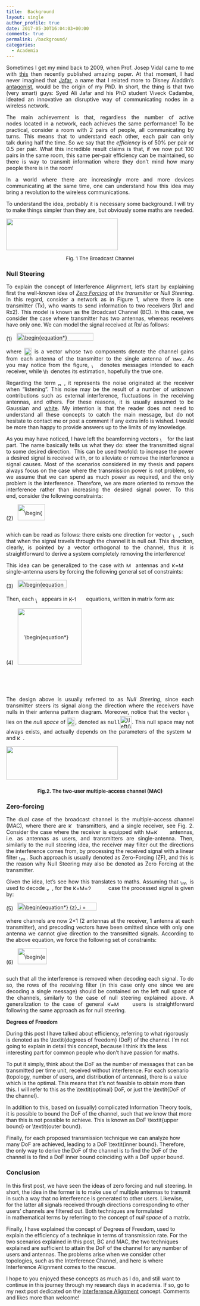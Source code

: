 ```yaml
---
title:  Background
layout: single
author_profile: true
date: 2017-05-30T16:04:03+00:00
comments: true
permalink: /background/
categories:
  - Academia
---
```


<p style="text-align: justify;">
  Sometimes I get my mind back to 2009, when Prof. Josep Vidal came to me with <a href="https://arxiv.org/abs/0707.0323">this</a> then recently published amazing paper. At that moment, I had never imagined that <a href="http://www.ece.uci.edu/~syed/">Jafar</a>, a name that I related more to Disney Aladdin&#8217;s <a href="https://en.wikipedia.org/wiki/List_of_Disney%27s_Aladdin_characters#Jafar">antagonist</a>, would be the origin of my PhD. In short, the thing is that two (very smart) guys: Syed Ali Jafar and his PhD student Viveck Cadambe, ideated an innovative an disruptive way of communicating nodes in a wireless network.
</p>

<p style="text-align: justify;">
  The main achievement is that, regardless the number of active nodes located in a network, each achieves the same performance! To be practical, consider a room with 2 pairs of people, all communicating by turns. This means that to understand each other, each pair can only talk during half the time. So we say that the <em>efficiency </em>is of 50% per pair or 0.5 per pair. What this incredible result claims is that, if we now put 100 pairs in the same room, this same per-pair efficiency can be maintained, so there is way to transmit information where they don&#8217;t mind how many people there is in the room!
</p>

<p style="text-align: justify;">
  In a world where there are increasingly more and more devices communicating at the same time, one can understand how this idea may bring a revolution to the wireless communications.
</p>

<p style="text-align: justify;">
  To understand the idea, probably it is necessary some background. I will try to make things simpler than they are, but obviously some maths are needed.
</p>

<img class="center" src="/content/2016/11/BC-300x85.png" width="300" height="85" />

<p style="text-align: center;">
  <span style="font-size: 10pt;">Fig. 1 The Broadcast Channel</span>
</p>

### **Null Steering**

<p style="text-align: justify;">
  To explain the concept of Interference Alignment, let&#8217;s start by explaining first the well-known idea of <em><a href="https://en.wikipedia.org/wiki/Zero-forcing_precoding">Zero Forcing</a> at the transmitter</em> or <em>Null Steering</em>. In this regard, consider a network as in Figure 1, where there is one transmitter (Tx), who wants to send information to two receivers (Rx1 and Rx2). This model is known as the Broadcast Channel (BC). In this case, we consider the case where transmitter has two antennas, whereas receivers have only one. We can model the signal received at Rx<em>i </em>as follows:
</p>

<p align="center">
  <p class="ql-center-displayed-equation" style="line-height: 21px;">
    <span class="ql-right-eqno"> (1) </span><span class="ql-left-eqno"> &nbsp; </span><img src="/wp-content/ql-cache/quicklatex.com-7654ac202d06e64475fadb92b6bc35e3_l3.png" height="21" width="206" class="ql-img-displayed-equation quicklatex-auto-format" alt="&#92;&#98;&#101;&#103;&#105;&#110;&#123;&#101;&#113;&#117;&#97;&#116;&#105;&#111;&#110;&#42;&#125;&#32;&#92;&#100;&#105;&#115;&#112;&#108;&#97;&#121;&#115;&#116;&#121;&#108;&#101;&#32;&#123;&#121;&#125;&#95;&#105;&#32;&#61;&#32;&#92;&#109;&#97;&#116;&#104;&#98;&#102;&#123;&#104;&#125;&#94;&#84;&#95;&#105;&#32;&#40;&#92;&#109;&#97;&#116;&#104;&#98;&#102;&#123;&#118;&#125;&#95;&#49;&#32;&#120;&#95;&#49;&#32;&#43;&#32;&#92;&#109;&#97;&#116;&#104;&#98;&#102;&#123;&#118;&#125;&#95;&#50;&#32;&#120;&#95;&#50;&#41;&#32;&#43;&#32;&#110;&#95;&#105;&#32;&#36;&#32;&#32;&#32;&#92;&#101;&#110;&#100;&#123;&#101;&#113;&#117;&#97;&#116;&#105;&#111;&#110;&#42;&#125;" title="Rendered by QuickLaTeX.com" />
  </p>
</p>

<p style="text-align: justify;">
  where <img src="/wp-content/ql-cache/quicklatex.com-833e20fb9788dec8352906b92ffc7868_l3.png" class="ql-img-inline-formula quicklatex-auto-format" alt="&#92;&#109;&#97;&#116;&#104;&#98;&#102;&#123;&#104;&#125;&#94;&#84;&#95;&#105;" title="Rendered by QuickLaTeX.com" height="20" width="21" style="vertical-align: -5px;" /> is a vector whose two components denote the channel gains from each antenna of the transmitter to the single antenna of <img src="/wp-content/ql-cache/quicklatex.com-12c40f46b92902d433b0d32f12e646c5_l3.png" class="ql-img-inline-formula quicklatex-auto-format" alt="&#92;&#116;&#101;&#120;&#116;&#123;&#82;&#120;&#125;&#105;" title="Rendered by QuickLaTeX.com" height="13" width="28" style="vertical-align: -1px;" />. As you may notice from the figure, <img src="/wp-content/ql-cache/quicklatex.com-e263b110e89016895180fee26a0cf4c2_l3.png" class="ql-img-inline-formula quicklatex-auto-format" alt="&#92;&#109;&#97;&#116;&#104;&#98;&#102;&#123;&#120;&#125;&#95;&#105;" title="Rendered by QuickLaTeX.com" height="11" width="16" style="vertical-align: -3px;" /> denotes messages intended to each receiver, while <img src="/wp-content/ql-cache/quicklatex.com-c9565c8012e2ff3ad5c283da5e14acd0_l3.png" class="ql-img-inline-formula quicklatex-auto-format" alt="&#92;&#104;&#97;&#116;&#123;&#92;&#109;&#97;&#116;&#104;&#98;&#102;&#123;&#120;&#125;&#125;&#95;&#105;" title="Rendered by QuickLaTeX.com" height="16" width="16" style="vertical-align: -3px;" /> denotes its estimation, hopefully the true one.
</p>

<p style="text-align: justify;">
  Regarding the term <img src="/wp-content/ql-cache/quicklatex.com-535592e0f2b99655e0c6d4a23f926704_l3.png" class="ql-img-inline-formula quicklatex-auto-format" alt="&#110;&#95;&#105;" title="Rendered by QuickLaTeX.com" height="11" width="16" style="vertical-align: -3px;" />, it represents the noise originated at the receiver when &#8220;listening&#8221;. This noise may be the result of a number of unknown contributions such as external interference, fluctuations in the receiving antennas, and others. For these reasons, it is usually assumed to be Gaussian and <a href="https://en.wikipedia.org/wiki/White_noise">white</a>. My intention is that the reader does not need to understand all these concepts to catch the main message, but do not hesitate to contact me or post a comment if any extra info is wished. I would be more than happy to provide answers up to the limits of my knowledge.
</p>

<p style="text-align: justify;">
  As you may have noticed, I have left the beamforming vectors <img src="/wp-content/ql-cache/quicklatex.com-26a62ea405d164d914a162c6fc197300_l3.png" class="ql-img-inline-formula quicklatex-auto-format" alt="&#92;&#109;&#97;&#116;&#104;&#98;&#102;&#123;&#118;&#125;&#95;&#105;" title="Rendered by QuickLaTeX.com" height="12" width="16" style="vertical-align: -3px;" /> for the last part. The name basically tells us what they do: steer the transmitted signal to some desired direction.  This can be used twofold: to increase the power a desired signal is received with, or to alleviate or remove the interference a signal causes. Most of the scenarios considered in my thesis and papers always focus on the case where the transmission power is not problem, so we assume that we can spend as much power as required, and the only problem is the interference. Therefore, we are more oriented to remove the interference rather than increasing the desired signal power. To this end, consider the following constraints:
</p>

<p style="text-align: center;">
  <p class="ql-center-displayed-equation" style="line-height: 43px;">
    <span class="ql-right-eqno"> (2) </span><span class="ql-left-eqno"> &nbsp; </span><img src="/wp-content/ql-cache/quicklatex.com-aedb85e6b4d3ee9e465cfb5b2c4ae4cd_l3.png" height="43" width="73" class="ql-img-displayed-equation quicklatex-auto-format" alt="&#92;&#98;&#101;&#103;&#105;&#110;&#123;&#101;&#113;&#117;&#97;&#116;&#105;&#111;&#110;&#42;&#125;&#32;&#92;&#98;&#101;&#103;&#105;&#110;&#123;&#109;&#97;&#116;&#114;&#105;&#120;&#125;&#92;&#109;&#97;&#116;&#104;&#98;&#102;&#123;&#104;&#125;&#94;&#84;&#95;&#49;&#32;&#92;&#109;&#97;&#116;&#104;&#98;&#102;&#123;&#118;&#125;&#95;&#50;&#32;&#61;&#32;&#48;&#32;&#92;&#92;&#32;&#92;&#109;&#97;&#116;&#104;&#98;&#102;&#123;&#104;&#125;&#94;&#84;&#95;&#50;&#32;&#92;&#109;&#97;&#116;&#104;&#98;&#102;&#123;&#118;&#125;&#95;&#49;&#32;&#61;&#32;&#48;&#32;&#92;&#101;&#110;&#100;&#123;&#109;&#97;&#116;&#114;&#105;&#120;&#125;&#32;&#36;&#32;&#32;&#32;&#32;&#92;&#101;&#110;&#100;&#123;&#101;&#113;&#117;&#97;&#116;&#105;&#111;&#110;&#42;&#125;" title="Rendered by QuickLaTeX.com" />
  </p>
</p>

<p style="text-align: justify;">
  which can be read as follows: there exists one direction for vector <img src="/wp-content/ql-cache/quicklatex.com-26a62ea405d164d914a162c6fc197300_l3.png" class="ql-img-inline-formula quicklatex-auto-format" alt="&#92;&#109;&#97;&#116;&#104;&#98;&#102;&#123;&#118;&#125;&#95;&#105;" title="Rendered by QuickLaTeX.com" height="12" width="16" style="vertical-align: -3px;" />, such that when the signal travels through the channel it is null out. This direction, clearly, is pointed by a vector orthogonal to the channel, thus it is straightforward to derive a system completely removing the interference!
</p>

<p style="text-align: justify;">
  This idea can be generalized to the case with <img src="/wp-content/ql-cache/quicklatex.com-316287c6f5fadf7cd4af9475c28d18d1_l3.png" class="ql-img-inline-formula quicklatex-auto-format" alt="&#77;" title="Rendered by QuickLaTeX.com" height="12" width="19" style="vertical-align: 0px;" /> antennas and <img src="/wp-content/ql-cache/quicklatex.com-f14690ce7d5e650372f8e91fb634b128_l3.png" class="ql-img-inline-formula quicklatex-auto-format" alt="&#75;&#61;&#77;" title="Rendered by QuickLaTeX.com" height="12" width="59" style="vertical-align: 0px;" /> single-antenna users by forcing the following general set of constraints:
</p>

<p style="text-align: center;">
  <p class="ql-center-displayed-equation" style="line-height: 22px;">
    <span class="ql-right-eqno"> (3) </span><span class="ql-left-eqno"> &nbsp; </span><img src="/wp-content/ql-cache/quicklatex.com-995336f91da2c84fa2c302e334c3d7f6_l3.png" height="22" width="131" class="ql-img-displayed-equation quicklatex-auto-format" alt="&#92;&#98;&#101;&#103;&#105;&#110;&#123;&#101;&#113;&#117;&#97;&#116;&#105;&#111;&#110;&#42;&#125;&#32;&#92;&#100;&#105;&#115;&#112;&#108;&#97;&#121;&#115;&#116;&#121;&#108;&#101;&#32;&#92;&#109;&#97;&#116;&#104;&#98;&#102;&#123;&#104;&#125;&#94;&#84;&#95;&#105;&#32;&#92;&#109;&#97;&#116;&#104;&#98;&#102;&#123;&#118;&#125;&#95;&#106;&#32;&#61;&#32;&#48;&#44;&#32;&#92;&#44;&#32;&#92;&#102;&#111;&#114;&#97;&#108;&#108;&#32;&#106;&#32;&#92;&#110;&#101;&#113;&#32;&#105;&#32;&#92;&#101;&#110;&#100;&#123;&#101;&#113;&#117;&#97;&#116;&#105;&#111;&#110;&#42;&#125;" title="Rendered by QuickLaTeX.com" />
  </p>
</p>

Then, each  <img src="/wp-content/ql-cache/quicklatex.com-47fff14a3e3b0fc5842a2e5572003b2e_l3.png" class="ql-img-inline-formula quicklatex-auto-format" alt="&#92;&#109;&#97;&#116;&#104;&#98;&#102;&#123;&#118;&#125;&#95;&#106;" title="Rendered by QuickLaTeX.com" height="15" width="17" style="vertical-align: -6px;" />appears in  <img src="/wp-content/ql-cache/quicklatex.com-cb5fae6060a520388d222c2ed82c73ff_l3.png" class="ql-img-inline-formula quicklatex-auto-format" alt="&#75;&#45;&#49;" title="Rendered by QuickLaTeX.com" height="13" width="46" style="vertical-align: -1px;" />equations, written in matrix form as:

<p style="text-align: center;">
  <p class="ql-center-displayed-equation" style="line-height: 151px;">
    <span class="ql-right-eqno"> (4) </span><span class="ql-left-eqno"> &nbsp; </span><img src="/wp-content/ql-cache/quicklatex.com-e261438316c4b9a86203ff513a71a110_l3.png" height="151" width="172" class="ql-img-displayed-equation quicklatex-auto-format" alt="&#92;&#98;&#101;&#103;&#105;&#110;&#123;&#101;&#113;&#117;&#97;&#116;&#105;&#111;&#110;&#42;&#125;&#32;&#92;&#100;&#105;&#115;&#112;&#108;&#97;&#121;&#115;&#116;&#121;&#108;&#101;&#32;&#92;&#98;&#101;&#103;&#105;&#110;&#123;&#98;&#109;&#97;&#116;&#114;&#105;&#120;&#125;&#92;&#109;&#97;&#116;&#104;&#98;&#102;&#123;&#104;&#125;&#94;&#84;&#95;&#105;&#32;&#92;&#92;&#32;&#92;&#118;&#100;&#111;&#116;&#115;&#32;&#92;&#92;&#32;&#92;&#109;&#97;&#116;&#104;&#98;&#102;&#123;&#104;&#125;&#94;&#84;&#95;&#123;&#105;&#45;&#49;&#125;&#92;&#92;&#32;&#32;&#92;&#109;&#97;&#116;&#104;&#98;&#102;&#123;&#104;&#125;&#94;&#84;&#95;&#123;&#105;&#45;&#49;&#125;&#32;&#92;&#92;&#32;&#92;&#118;&#100;&#111;&#116;&#115;&#32;&#92;&#92;&#32;&#92;&#109;&#97;&#116;&#104;&#98;&#102;&#123;&#104;&#125;&#94;&#84;&#95;&#123;&#75;&#125;&#32;&#92;&#101;&#110;&#100;&#123;&#98;&#109;&#97;&#116;&#114;&#105;&#120;&#125;&#32;&#92;&#109;&#97;&#116;&#104;&#98;&#102;&#123;&#118;&#125;&#95;&#106;&#32;&#61;&#32;&#92;&#116;&#105;&#108;&#100;&#101;&#123;&#92;&#109;&#97;&#116;&#104;&#98;&#102;&#123;&#72;&#125;&#125;&#95;&#106;&#92;&#109;&#97;&#116;&#104;&#98;&#102;&#123;&#118;&#125;&#95;&#106;&#32;&#61;&#32;&#92;&#109;&#97;&#116;&#104;&#98;&#102;&#123;&#48;&#125;&#32;&#92;&#101;&#110;&#100;&#123;&#101;&#113;&#117;&#97;&#116;&#105;&#111;&#110;&#42;&#125;" title="Rendered by QuickLaTeX.com" />
  </p>
</p>

<p style="text-align: justify;">
  The design above is usually referred to as <em>Null Steering</em>, since each transmitter steers its signal along the direction where the receivers have nulls in their antenna pattern diagram. Moreover, notice that the vector <img src="/wp-content/ql-cache/quicklatex.com-47fff14a3e3b0fc5842a2e5572003b2e_l3.png" class="ql-img-inline-formula quicklatex-auto-format" alt="&#92;&#109;&#97;&#116;&#104;&#98;&#102;&#123;&#118;&#125;&#95;&#106;" title="Rendered by QuickLaTeX.com" height="15" width="17" style="vertical-align: -6px;" /> lies on the <em>null space</em> of <img src="/wp-content/ql-cache/quicklatex.com-6b1e5caf0bde9b4fe9a579cd0c26a3ad_l3.png" class="ql-img-inline-formula quicklatex-auto-format" alt="&#92;&#116;&#105;&#108;&#100;&#101;&#123;&#92;&#109;&#97;&#116;&#104;&#98;&#102;&#123;&#72;&#125;&#125;&#95;&#106;" title="Rendered by QuickLaTeX.com" height="23" width="22" style="vertical-align: -6px;" />, denoted as <span style="font-family: 'courier new', courier, monospace;">null</span><img src="/wp-content/ql-cache/quicklatex.com-7461bca289aadc371d2d303cb8dd3407_l3.png" class="ql-img-inline-formula quicklatex-auto-format" alt="&#92;&#108;&#101;&#102;&#116;&#40;&#92;&#116;&#105;&#108;&#100;&#101;&#123;&#92;&#109;&#97;&#116;&#104;&#98;&#102;&#123;&#72;&#125;&#125;&#92;&#114;&#105;&#103;&#104;&#116;&#41;" title="Rendered by QuickLaTeX.com" height="33" width="32" style="vertical-align: -12px;" />. This null space may not always exists, and actually depends on the parameters of the system <img src="/wp-content/ql-cache/quicklatex.com-316287c6f5fadf7cd4af9475c28d18d1_l3.png" class="ql-img-inline-formula quicklatex-auto-format" alt="&#77;" title="Rendered by QuickLaTeX.com" height="12" width="19" style="vertical-align: 0px;" /> and <img src="/wp-content/ql-cache/quicklatex.com-b760ebc707e08dd6e1888ea8da4c2454_l3.png" class="ql-img-inline-formula quicklatex-auto-format" alt="&#75;" title="Rendered by QuickLaTeX.com" height="12" width="16" style="vertical-align: 0px;" />.
</p>

<img class="size-medium wp-image-156 aligncenter" src="/content/2016/11/2MAC-300x89.png" alt="" width="300" height="89" srcset="/content/2016/11/2MAC-300x89.png 300w, /content/2016/11/2MAC-768x228.png 768w, /content/2016/11/2MAC.png 1012w" sizes="(max-width: 300px) 100vw, 300px" />

<h3 style="text-align: center;">
  <span style="font-size: 10pt;">Fig.2. The two-user multiple-access channel (MAC)</span>
</h3>

### **Zero-forcing**

<p style="text-align: justify;">
  The dual case of the broadcast channel is the multiple-access channel (MAC), where there are <img src="/wp-content/ql-cache/quicklatex.com-b760ebc707e08dd6e1888ea8da4c2454_l3.png" class="ql-img-inline-formula quicklatex-auto-format" alt="&#75;" title="Rendered by QuickLaTeX.com" height="12" width="16" style="vertical-align: 0px;" /> transmitters, and a single receiver, see Fig. 2. Consider the case where the receiver is equipped with <img src="/wp-content/ql-cache/quicklatex.com-e3415a95888e7ebf9eb102d650e81702_l3.png" class="ql-img-inline-formula quicklatex-auto-format" alt="&#77;&#61;&#75;" title="Rendered by QuickLaTeX.com" height="12" width="59" style="vertical-align: 0px;" /> antennas, i.e. as antennas as users, and transmitters are single-antenna. Then, similarly to the null steering idea, the receiver may filter out the directions the interference comes from, by processing the received signal with a linear filter <img src="/wp-content/ql-cache/quicklatex.com-4676a0b2ed44a93819ce563dbf9d0944_l3.png" class="ql-img-inline-formula quicklatex-auto-format" alt="&#92;&#109;&#97;&#116;&#104;&#98;&#102;&#123;&#119;&#125;&#95;&#105;" title="Rendered by QuickLaTeX.com" height="12" width="20" style="vertical-align: -3px;" />. Such approach is usually denoted as Zero-Forcing (ZF), and this is the reason why Null Steering may also be denoted as Zero Forcing at the transmitter.
</p>

<p style="text-align: justify;">
  Given the idea, let&#8217;s see how this translates to maths. Assuming that <img src="/wp-content/ql-cache/quicklatex.com-4676a0b2ed44a93819ce563dbf9d0944_l3.png" class="ql-img-inline-formula quicklatex-auto-format" alt="&#92;&#109;&#97;&#116;&#104;&#98;&#102;&#123;&#119;&#125;&#95;&#105;" title="Rendered by QuickLaTeX.com" height="12" width="20" style="vertical-align: -3px;" /> is used to decode <img src="/wp-content/ql-cache/quicklatex.com-00fcdab0346c01a638ca045594942fb6_l3.png" class="ql-img-inline-formula quicklatex-auto-format" alt="&#120;&#95;&#105;" title="Rendered by QuickLaTeX.com" height="11" width="15" style="vertical-align: -3px;" />, for the <img src="/wp-content/ql-cache/quicklatex.com-9c3dce8a94a2d6e145b93bb717d7bfa0_l3.png" class="ql-img-inline-formula quicklatex-auto-format" alt="&#75;&#61;&#77;&#61;&#50;" title="Rendered by QuickLaTeX.com" height="12" width="91" style="vertical-align: 0px;" /> case the processed signal is given by:
</p>

<p style="text-align: justify;">
  <p class="ql-center-displayed-equation" style="line-height: 21px;">
    <span class="ql-right-eqno"> (5) </span><span class="ql-left-eqno"> &nbsp; </span><img src="/wp-content/ql-cache/quicklatex.com-e639a4aaacb3a605b637751d01d22a2a_l3.png" height="21" width="213" class="ql-img-displayed-equation quicklatex-auto-format" alt="&#92;&#98;&#101;&#103;&#105;&#110;&#123;&#101;&#113;&#117;&#97;&#116;&#105;&#111;&#110;&#42;&#125;&#32;&#123;&#122;&#125;&#95;&#105;&#32;&#61;&#32;&#92;&#109;&#97;&#116;&#104;&#98;&#102;&#123;&#119;&#125;&#94;&#84;&#95;&#105;&#32;&#92;&#108;&#101;&#102;&#116;&#40;&#32;&#92;&#109;&#97;&#116;&#104;&#98;&#102;&#123;&#104;&#125;&#95;&#49;&#32;&#120;&#95;&#49;&#32;&#43;&#32;&#92;&#109;&#97;&#116;&#104;&#98;&#102;&#123;&#104;&#125;&#95;&#50;&#32;&#120;&#95;&#50;&#32;&#43;&#92;&#109;&#97;&#116;&#104;&#98;&#102;&#123;&#110;&#125;&#95;&#105;&#32;&#92;&#114;&#105;&#103;&#104;&#116;&#41;&#32;&#36;&#32;&#32;&#32;&#92;&#101;&#110;&#100;&#123;&#101;&#113;&#117;&#97;&#116;&#105;&#111;&#110;&#42;&#125;" title="Rendered by QuickLaTeX.com" />
  </p>
</p>

<p style="text-align: justify;">
  where channels are now 2&#215;1 (2 antennas at the receiver, 1 antenna at each transmitter), and precoding vectors have been omitted since with only one antenna we cannot give direction to the transmitted signals. According to the above equation, we force the following set of constraints:
</p>

<p style="text-align: justify;">
  <p class="ql-center-displayed-equation" style="line-height: 43px;">
    <span class="ql-right-eqno"> (6) </span><span class="ql-left-eqno"> &nbsp; </span><img src="/wp-content/ql-cache/quicklatex.com-a9a4dd42ad62db0dc65828fe42194140_l3.png" height="43" width="78" class="ql-img-displayed-equation quicklatex-auto-format" alt="&#92;&#98;&#101;&#103;&#105;&#110;&#123;&#101;&#113;&#117;&#97;&#116;&#105;&#111;&#110;&#42;&#125;&#32;&#92;&#98;&#101;&#103;&#105;&#110;&#123;&#109;&#97;&#116;&#114;&#105;&#120;&#125;&#32;&#92;&#109;&#97;&#116;&#104;&#98;&#102;&#123;&#119;&#125;&#94;&#84;&#95;&#49;&#32;&#92;&#109;&#97;&#116;&#104;&#98;&#102;&#123;&#104;&#125;&#95;&#50;&#32;&#61;&#32;&#92;&#109;&#97;&#116;&#104;&#98;&#102;&#123;&#48;&#125;&#32;&#92;&#92;&#32;&#92;&#109;&#97;&#116;&#104;&#98;&#102;&#123;&#119;&#125;&#94;&#84;&#95;&#50;&#32;&#92;&#109;&#97;&#116;&#104;&#98;&#102;&#123;&#104;&#125;&#95;&#49;&#32;&#61;&#32;&#92;&#109;&#97;&#116;&#104;&#98;&#102;&#123;&#48;&#125;&#32;&#92;&#101;&#110;&#100;&#123;&#109;&#97;&#116;&#114;&#105;&#120;&#125;&#92;&#101;&#110;&#100;&#123;&#101;&#113;&#117;&#97;&#116;&#105;&#111;&#110;&#42;&#125;" title="Rendered by QuickLaTeX.com" />
  </p>
</p>

<p style="text-align: justify;">
  such that all the interference is removed when decoding each signal. To do so, the rows of the receiving filter (in this case only one since we are decoding a single message) should be contained on the left null space of the channels, similarly to the case of null steering explained above. A generalization to the case of general <img src="/wp-content/ql-cache/quicklatex.com-f14690ce7d5e650372f8e91fb634b128_l3.png" class="ql-img-inline-formula quicklatex-auto-format" alt="&#75;&#61;&#77;" title="Rendered by QuickLaTeX.com" height="12" width="59" style="vertical-align: 0px;" /> users is straightforward following the same approach as for null steering.
</p>

**Degrees of Freedom**

During this post I have talked about efficiency, referring to what rigorously is denoted as the \textit{degrees of freedom} (DoF) of the channel. I&#8217;m not going to explain in detail this concept, because I think it&#8217;s the less interesting part for common people who don&#8217;t have passion for maths.

To put it simply, think about the DoF as the number of messages that can be transmitted per time unit, received without interference. For each scenario (topology, number of users, and distribution of antennas), there is a value which is the optimal. This means that it&#8217;s not feasible to obtain more than this. I will refer to this as the \textit{optimal} DoF, or just the \textit{DoF of the channel}.

In addition to this, based on (usually) complicated Information Theory tools, it is possible to bound the DoF of the channel, such that we know that more than this is not possible to achieve. This is known as DoF \textit{upper bound} or \textit{outer bound}.

Finally, for each proposed transmission technique we can analyze how many DoF are achieved, leading to a DoF \textit{inner bound}. Therefore, the only way to derive the DoF of the channel is to find the DoF of the channel is to find a DoF inner bound coinciding with a DoF upper bound.

### **Conclusion**

In this first post, we have seen the ideas of zero forcing and null steering. In short, the idea in the former is to make use of multiple antennas to transmit in such a way that no interference is generated to other users. Likewise, for the latter all signals received through directions corresponding to other users&#8217; channels are filtered out. Both techniques are formulated in mathematical terms by referring to the concept of _null space_ of a matrix.

Finally, I have explained the concept of Degrees of Freedom, used to explain the efficiency of a technique in terms of transmission rate. For the two scenarios explained in this post, BC and MAC, the two techniques explained are sufficient to attain the DoF of the channel for any number of users and antennas. The problems arise when we consider other topologies, such as the Interference Channel, and here is where Interference Alignment comes to the rescue.

I hope to you enjoyed these concepts as much as I do, and still want to continue in this journey through my research days in academia. If so, go to my next post dedicated on the [Interference Alignment](https://marctorrellas.com/interference-alignment/) concept. Comments and likes more than welcome!

&nbsp;

<div id="wp-ulike-post-162" class="wpulike wpulike-default " >
  <div class="wp_ulike_general_class wp_ulike_is_unliked">
    <a data-ulike-id="162" data-ulike-nonce="f199d2e9c3" data-ulike-type="likeThis" data-ulike-status="3" class="wp_ulike_btn wp_ulike_put_image"> </a> <span class="count-box"></span>
  </div>
</div>
